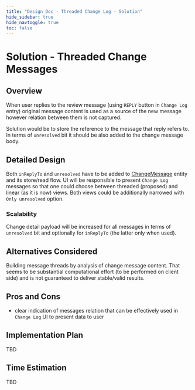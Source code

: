 ```yaml
---
title: "Design Doc - Threaded Change Log - Solution"
hide_sidebar: true
hide_navtoggle: true
toc: false
---
```


# Solution - Threaded Change Messages

## <a id="overview"> Overview

When user replies to the review message (using `REPLY` button in
`Change Log` entry) original message content is used as a source of
the new message however relation between them is not captured.

Solution would be to store the reference to the message that reply
refers to. In terms of `unresolved` bit it should be also added
to the change message body.

## <a id="detailed-design"> Detailed Design

Both `inReplyTo` and `unresolved` have to be added to
[ChangeMessage](https://gerrit.googlesource.com/gerrit/+/refs/heads/master/java/com/google/gerrit/entities/ChangeMessage.java)
entity and its store/read flow.
UI will be responsible to present `Change Log` messages so that one
could choose between threaded (proposed) and linear (as it is now)
views. Both views could be additionally narrowed with `Only unresolved`
option.

### <a id="scalability"> Scalability

Change detail payload will be increased for all messages in terms of
`unresolved` bit and optionally for `inReplyTo` (the latter only when used).

## <a id="alternatives-considered"> Alternatives Considered

Building message threads by analysis of change message content. That seems
to be substantial computational effort (to be performed on client side)
and is not guaranteed to deliver stable/valid results.

## <a id="pros-and-cons"> Pros and Cons

* clear indication of messages relation that can be effectively used
  in `Change Log` UI to present data to user

## <a id="implementation-plan"> Implementation Plan

TBD

## <a id="time-estimation"> Time Estimation

TBD
